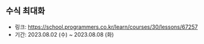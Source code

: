 ## 수식 최대화

- 링크: https://school.programmers.co.kr/learn/courses/30/lessons/67257
- 기간: 2023.08.02 (수) ~ 2023.08.08 (화)
